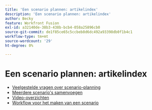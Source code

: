 ```yaml
---
title: 'Een scenario plannen: artikelindex'
description: 'Een scenario plannen: artikelindex'
author: Becky
feature: Workfront Fusion
exl-id: a32140de-38b3-438b-bcb4-058a25896cb0
source-git-commit: de1f85ce65c5ccbeb8d6dc492a93398db0f1b4c1
workflow-type: tm+mt
source-wordcount: '29'
ht-degree: 0%

---
```


# Een scenario plannen: artikelindex

* [Veelgestelde vragen over scenario-planning](/help/workfront-fusion/create-scenarios/plan-a-scenario/faq.md)
* [Meerdere scenario&#39;s samenvoegen](/help/workfront-fusion/create-scenarios/plan-a-scenario/chain-scenarios.md)
* [Video-overzichten](/help/workfront-fusion/create-scenarios/plan-a-scenario/fusion-basics-videos.md)
* [Workflow voor het maken van een scenario](/help/workfront-fusion/create-scenarios/plan-a-scenario/create-a-scenario-workflow.md)
